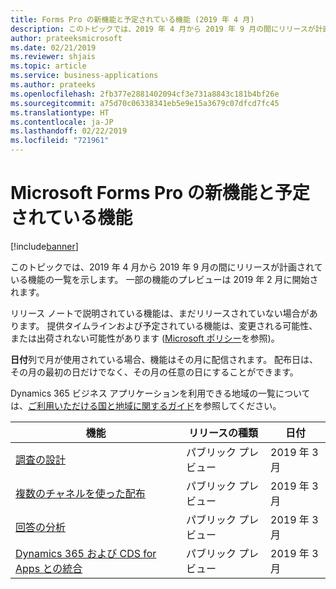 ```yaml
---
title: Forms Pro の新機能と予定されている機能 (2019 年 4 月)
description: このトピックでは、2019 年 4 月から 2019 年 9 月の間にリリースが計画されている機能の一覧を示します。
author: prateeksmicrosoft
ms.date: 02/21/2019
ms.reviewer: shjais
ms.topic: article
ms.service: business-applications
ms.author: prateeks
ms.openlocfilehash: 2fb377e2881402094cf3e731a8843c181b4bf26e
ms.sourcegitcommit: a75d70c06338341eb5e9e15a3679c07dfcd7fc45
ms.translationtype: HT
ms.contentlocale: ja-JP
ms.lasthandoff: 02/22/2019
ms.locfileid: "721961"
---
```

#  <a name="whats-new-and-planned-for-microsoft-forms-pro"></a>Microsoft Forms Pro の新機能と予定されている機能 

[!include[banner](../../includes/banner.md)]

このトピックでは、2019 年 4 月から 2019 年 9 月の間にリリースが計画されている機能の一覧を示します。 一部の機能のプレビューは 2019 年 2 月に開始されます。

リリース ノートで説明されている機能は、まだリリースされていない場合があります。 提供タイムラインおよび予定されている機能は、変更される可能性、または出荷されない可能性があります ([Microsoft ポリシー](https://go.microsoft.com/fwlink/p/?linkid=2007332)を参照)。

**日付**列で月が使用されている場合、機能はその月に配信されます。 配布日は、その月の最初の日だけでなく、その月の任意の日にすることができます。

Dynamics 365 ビジネス アプリケーションを利用できる地域の一覧については、[ご利用いただける国と地域に関するガイド](https://aka.ms/dynamics_365_international_availability_deck)を参照してください。



| 機能                      | リリースの種類         | 日付 |
|------------------------------|----------------------|----------------------|
| [調査の設計](intelligent-designer.md)| パブリック プレビュー | 2019 年 3 月|
| [複数のチャネルを使った配布](distribute-using-multiple-channels.md)| パブリック プレビュー | 2019 年 3 月|
| [回答の分析](intelligent-survey-response-analysis.md)|パブリック プレビュー| 2019 年 3 月|
| [Dynamics 365 および CDS for Apps との統合](deep-integration-dynamics-platform.md)|パブリック プレビュー | 2019 年 3 月|
